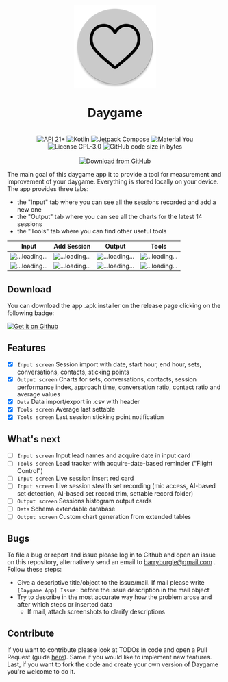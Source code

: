 <div align="center">
<br />
<img src="app/src/main/res/mipmap-xxxhdpi/ic_launcher_round.png" />
</div>

<h1 align="center">Daygame</h1>

<br />

<div align="center">
  <img alt="API 21+" src="https://img.shields.io/badge/Api%2021+-50f270?logo=android&logoColor=black&style=for-the-badge"/>
  <img alt="Kotlin" src="https://img.shields.io/badge/Kotlin-a503fc?logo=kotlin&logoColor=white&style=for-the-badge"/>
  <img alt="Jetpack Compose" src="https://img.shields.io/static/v1?style=for-the-badge&message=Jetpack+Compose&color=4285F4&logo=Jetpack+Compose&logoColor=FFFFFF&label="/>
  <img alt="Material You" src="https://custom-icon-badges.demolab.com/badge/material%20you-lightblue?style=for-the-badge&logoColor=333&logo=material-you"/>
  <br />
  <img src="https://img.shields.io/github/license/barryburgle/daygame-app?style=for-the-badge" alt="License GPL-3.0" />
  <img src="https://img.shields.io/github/languages/code-size/barryburgle/daygame-app?style=for-the-badge" alt="GitHub code size in bytes" />
  <br /><br />
  <a href="https://github.com/barryburgle/daygame-app/releases/latest">
    <img src="https://img.shields.io/github/v/release/barryburgle/daygame-app?color=purple&include_prereleases&logo=github&style=for-the-badge" alt="Download from GitHub" />
  </a>
</div>

The main goal of this daygame app it to provide a tool for measurement and improvement of your daygame.
Everything is stored locally on your device. The app provides three tabs: 
- the "Input" tab where you can see all the sessions recorded and add a new one
- the "Output" tab where you can see all the charts for the latest 14 sessions
- the "Tools" tab where you can find other useful tools

| Input                                                                                                                        | Add Session                                                                                                                  | Output                                                                                                                        | Tools                                                                                                                       |
|------------------------------------------------------------------------------------------------------------------------------|------------------------------------------------------------------------------------------------------------------------------|-------------------------------------------------------------------------------------------------------------------------------|-----------------------------------------------------------------------------------------------------------------------------|
| ![...loading...](https://github.com/barryburgle/game-app/blob/main/resources/screen/input/input_screen_v_1_b.png?raw=true)   | ![...loading...](https://github.com/barryburgle/game-app/blob/main/resources/screen/input/input_dialog_v_1_b.png?raw=true)   | ![...loading...](https://github.com/barryburgle/game-app/blob/main/resources/screen/input/output_screen_v_1_b.png?raw=true)   | ![...loading...](https://github.com/barryburgle/game-app/blob/main/resources/screen/input/tool_screen_v_1_b.png?raw=true)   |
| ![...loading...](https://github.com/barryburgle/game-app/blob/main/resources/screen/input/input_screen_v_1_w.png?raw=true)   | ![...loading...](https://github.com/barryburgle/game-app/blob/main/resources/screen/input/input_dialog_v_1_w.png?raw=true)   | ![...loading...](https://github.com/barryburgle/game-app/blob/main/resources/screen/input/output_screen_v_1_w.png?raw=true)   | ![...loading...](https://github.com/barryburgle/game-app/blob/main/resources/screen/input/tool_screen_v_1_w.png?raw=true)   |

## Download

You can download the app .apk installer on the release page clicking on the following badge: 

<a href="https://github.com/barryburgle/daygame-app/releases/latest">
  <img src="https://i.ibb.co/q0mdc4Z/get-it-on-github.png" alt="Get it on Github" height="80">
</a>

## Features
- [x] `Input screen` Session import with date, start hour, end hour, sets, conversations, contacts, sticking points
- [x] `Output screen` Charts for sets, conversations, contacts, session performance index, approach time, conversation ratio, contact ratio and average values
- [x] `Data` Data import/export in .csv with header
- [x] `Tools screen` Average last settable
- [x] `Tools screen` Last session sticking point notification
 
## What's next

- [ ] `Input screen` Input lead names and acquire date in input card
- [ ] `Tools screen` Lead tracker with acquire-date-based reminder ("Flight Control")
- [ ] `Input screen` Live session insert red card
- [ ] `Input screen` Live session stealth set recording (mic access, AI-based set detection, AI-based set record trim, settable record folder)
- [ ] `Output screen` Sessions histogram output cards
- [ ] `Data` Schema extendable database
- [ ] `Output screen` Custom chart generation from extended tables

## Bugs
To file a bug or report and issue please log in to Github and open an issue on this repository, alternatively send an email to barryburgle@gmail.com .
Follow these steps:
- Give a descriptive title/object to the issue/mail. If mail please write `[Daygame App] Issue:` before the issue description in the mail object
- Try to describe in the most accurate way how the problem arose and after which steps or inserted data
  - If mail, attach screenshots to clarify descriptions

## Contribute
If you want to contribute please look at TODOs in code and open a Pull Request (guide [here](https://www.youtube.com/watch?v=jRLGobWwA3Y)).
Same if you would like to implement new features. Last, if you want to fork the code and create your own version of Daygame you're welcome to do it. 
